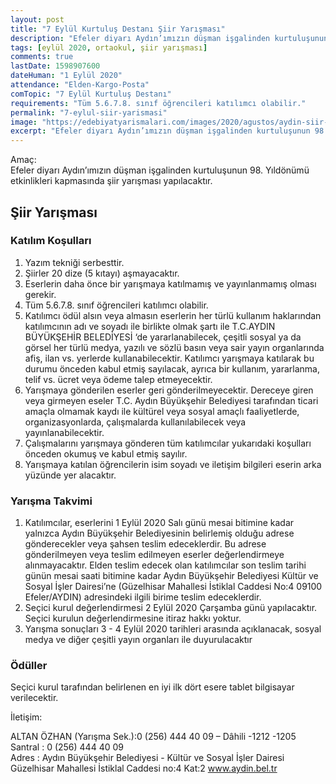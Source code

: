 ```yaml
---
layout: post
title: "7 Eylül Kurtuluş Destanı Şiir Yarışması"
description: "Efeler diyarı Aydın’ımızın düşman işgalinden kurtuluşunun 98. Yıldönümü etkinlikleri kapmasında şiir yarışması yapılacaktır."
tags: [eylül 2020, ortaokul, şiir yarışması]
comments: true
lastDate: 1598907600  
dateHuman: "1 Eylül 2020"
attendance: "Elden-Kargo-Posta"
comTopic: "7 Eylül Kurtuluş Destanı"
requirements: "Tüm 5.6.7.8. sınıf öğrencileri katılımcı olabilir."
permalink: "7-eylul-siir-yarismasi"
image: "https://edebiyatyarismalari.com/images/2020/agustos/aydin-siir-yarismasi.jpg"
excerpt: "Efeler diyarı Aydın’ımızın düşman işgalinden kurtuluşunun 98. Yıldönümü etkinlikleri kapmasında şiir yarışması yapılacaktır."
---
```


Amaç:  
Efeler diyarı Aydın’ımızın düşman işgalinden kurtuluşunun 98. Yıldönümü etkinlikleri kapmasında şiir yarışması yapılacaktır.

## Şiir Yarışması

### Katılım Koşulları

1. Yazım tekniği serbesttir.
2. Şiirler 20 dize (5 kıtayı) aşmayacaktır.
3. Eserlerin daha önce bir yarışmaya katılmamış ve yayınlanmamış olması gerekir.
4. Tüm 5.6.7.8. sınıf öğrencileri katılımcı olabilir.
5. Katılımcı ödül alsın veya almasın eserlerin her türlü kullanım haklarından katılımcının adı ve soyadı ile birlikte olmak şartı ile T.C.AYDIN BÜYÜKŞEHİR BELEDİYESİ ‘de yararlanabilecek, çeşitli sosyal ya da görsel her türlü medya, yazılı ve sözlü basın veya sair yayın organlarında afiş, ilan vs. yerlerde kullanabilecektir. Katılımcı yarışmaya katılarak bu durumu önceden kabul etmiş sayılacak, ayrıca bir kullanım, yararlanma, telif vs. ücret veya ödeme talep etmeyecektir.
6. Yarışmaya gönderilen eserler geri gönderilmeyecektir. Dereceye giren veya girmeyen eseler T.C. Aydın Büyükşehir Belediyesi tarafından ticari amaçla olmamak kaydı ile kültürel veya sosyal amaçlı faaliyetlerde, organizasyonlarda, çalışmalarda kullanılabilecek veya yayınlanabilecektir.
7. Çalışmalarını yarışmaya gönderen tüm katılımcılar yukarıdaki koşulları önceden okumuş ve kabul etmiş sayılır.   
8. Yarışmaya katılan öğrencilerin isim soyadı ve iletişim bilgileri eserin arka yüzünde yer alacaktır.

### Yarışma Takvimi

1. Katılımcılar, eserlerini 1 Eylül 2020 Salı günü mesai bitimine kadar yalnızca Aydın Büyükşehir Belediyesinin belirlemiş olduğu adrese gönderecekler veya şahsen teslim edeceklerdir. Bu adrese gönderilmeyen veya teslim edilmeyen eserler değerlendirmeye alınmayacaktır. Elden teslim edecek olan katılımcılar son teslim tarihi günün mesai saati bitimine kadar Aydın Büyükşehir Belediyesi Kültür ve Sosyal İşler Dairesi’ne (Güzelhisar Mahallesi İstiklal Caddesi No:4 09100 Efeler/AYDIN) adresindeki ilgili birime teslim edeceklerdir.
2. Seçici kurul değerlendirmesi 2 Eylül 2020 Çarşamba günü yapılacaktır. Seçici kurulun değerlendirmesine itiraz hakkı yoktur.
3. Yarışma sonuçları 3 - 4 Eylül 2020 tarihleri arasında açıklanacak, sosyal medya ve diğer çeşitli yayın organları ile duyurulacaktır

### Ödüller

Seçici kurul tarafından belirlenen en iyi ilk dört esere tablet bilgisayar verilecektir.  

İletişim:  

ALTAN ÖZHAN (Yarışma Sek.):0 (256) 444 40 09 – Dâhili -1212 -1205  
Santral : 0 (256) 444 40 09  
Adres : Aydın Büyükşehir Belediyesi - Kültür ve Sosyal İşler Dairesi Güzelhisar Mahallesi İstiklal Caddesi no:4 Kat:2
www.aydin.bel.tr  
